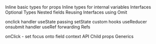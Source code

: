 Inline basic types for props
Inline types for internal variables
Interfaces
Optional Types
Nested fields
Reusing Interfaces
using Omit

onclick handler
useState
passing setState
custom hooks
useReducer
onsubmit handler
useRef
forwarding Refs

onClick - set focus onto field
context API
Child props
Generics
